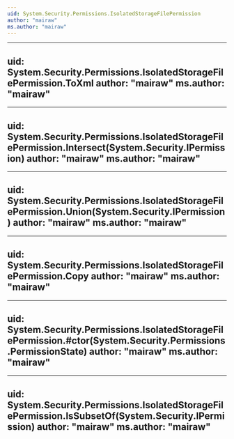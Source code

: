 ```yaml
---
uid: System.Security.Permissions.IsolatedStorageFilePermission
author: "mairaw"
ms.author: "mairaw"
---
```


---
uid: System.Security.Permissions.IsolatedStorageFilePermission.ToXml
author: "mairaw"
ms.author: "mairaw"
---

---
uid: System.Security.Permissions.IsolatedStorageFilePermission.Intersect(System.Security.IPermission)
author: "mairaw"
ms.author: "mairaw"
---

---
uid: System.Security.Permissions.IsolatedStorageFilePermission.Union(System.Security.IPermission)
author: "mairaw"
ms.author: "mairaw"
---

---
uid: System.Security.Permissions.IsolatedStorageFilePermission.Copy
author: "mairaw"
ms.author: "mairaw"
---

---
uid: System.Security.Permissions.IsolatedStorageFilePermission.#ctor(System.Security.Permissions.PermissionState)
author: "mairaw"
ms.author: "mairaw"
---

---
uid: System.Security.Permissions.IsolatedStorageFilePermission.IsSubsetOf(System.Security.IPermission)
author: "mairaw"
ms.author: "mairaw"
---
